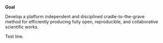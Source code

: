 **Goal**

Develop a platform independent and disciplined cradle-to-the-grave
method for efficiently producing fully open, reproducible, and
collaborative scientific works.

Test line.
